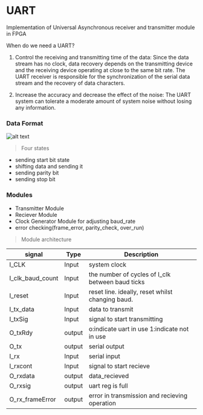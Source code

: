 # UART
Implementation of Universal Asynchronous receiver and transmitter module in FPGA

When do we need a UART?

1) Control the receiving and transmitting time of the data:
Since the data stream has no clock, data recovery depends on the transmitting device and the receiving device operating at close to the same bit rate. The UART receiver is responsible for the synchronization of the serial data stream and the recovery of data characters.

2) Increase the accuracy and decrease the effect of the noise:
The UART system can tolerate a moderate amount of system noise without losing any information.

### Data Format
 ![alt text]( http://www.ece.ualberta.ca/~elliott/ee552/studentAppNotes/1999f/UART/uart-format.jpg)
 > Four states
 - sending start bit state
 - shifting data and sending it
 - sending parity bit
 - sending stop bit
 
 ### Modules
- Transmitter Module
- Reciever Module
- Clock Generator Module for adjusting baud_rate
- error checking(frame_error, parity_check, over_run)

>  Module architecture

| signal | Type | Description |
| ------ | ------ | ------ |
| I_CLK | Input | system clock |
| I_clk_baud_count | Input | the number of cycles of I_clk between baud ticks |
| I_reset | Input | reset line. ideally, reset whilst changing baud. |
| I_tx_data | Input | data to transmit |
| I_txSig | Input | signal to start transmitting |
| O_txRdy | output | o:indicate uart in use 1:indicate not in use |
| O_tx | output | serial output |
| I_rx | Input | serial input |
| I_rxcont | Input | signal to start recieve |
| O_rxdata | output | data_recieved |
| O_rxsig | output | uart reg is full |
| O_rx_frameError | output | error in transmission and recieving operation |

